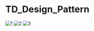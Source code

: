 # TD_Design_Pattern
![1](https://user-images.githubusercontent.com/63864463/209176448-ef82c8aa-9550-42ce-8f4c-3ce1d82d249d.png)
![2](https://user-images.githubusercontent.com/63864463/209176462-f4ae57fe-bfc9-4098-a1eb-baa2b344792c.png)
![3](https://user-images.githubusercontent.com/63864463/209176469-063dddfc-6aef-4ccf-8bba-e1cd2b3dc3b4.png)
